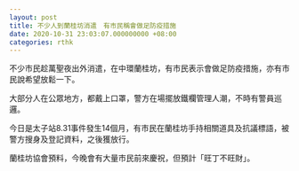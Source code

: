 ```yaml
---
layout: post
title: 不少人到蘭桂坊消遣　有市民稱會做足防疫措施
date: 2020-10-31 23:03:07.000000000 +08:00
categories: rthk
---
```


不少巿民趁萬聖夜出外消遣，在中環蘭桂坊，有市民表示會做足防疫措施，亦有市民說希望放鬆一下。

大部分人在公眾地方，都戴上口罩，警方在場擺放鐵欄管理人潮，不時有警員巡邏。

今日是太子站8.31事件發生14個月，有巿民在蘭桂坊手持相關道具及抗議標語，被警方搜身及登記資料，之後獲放行。

蘭桂坊協會預料，今晚會有大量巿民前來慶祝，但預計「旺丁不旺財」。
